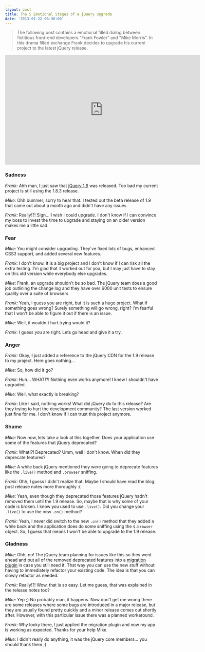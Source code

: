 ```yaml
---
layout: post
title: The 5 Emotional Stages of a jQuery Upgrade
date: '2013-01-22 06:30:00'
---
```


<blockquote>
The following post contains a emotional filled dialog between fictitious front-end developers "Frank Fowler" and "Mike Morris". In this drama filled exchange Frank decides to upgrade his current project to the latest jQuery release.</blockquote>

<iframe width="640" height="360" src="http://www.youtube.com/embed/wehTkNEfPt8" frameborder="0" allowfullscreen></iframe>

<h3>
Sadness</h3>

<em>Frank:</em> Ahh man, I just saw that <a href="http://blog.jquery.com/2013/01/15/jquery-1-9-final-jquery-2-0-beta-migrate-final-released/">jQuery 1.9</a> was released. Too bad my current project is still using the 1.8.3 release. 

<em>Mike:</em> Ohh bummer, sorry to hear that. I tested out the beta release of 1.9 that came out about a month ago and didn't have any issues.

<em>Frank:</em> Really!?! Sign... I wish I could upgrade. I don't know if I can convince my boss to invest the time to upgrade and staying on an older version makes me a little sad.

<h3>
Fear</h3>

<em>Mike:</em> You might consider upgrading. They've fixed lots of bugs, enhanced CSS3 support, and added several new features.

<em>Frank:</em> I don't know. It is a big project and I don't know if I can risk all the extra testing. I'm glad that it worked out for you, but I may just have to stay on this old version while everybody else upgrades. 

<em>Mike:</em> Frank, an upgrade shouldn't be so bad. The jQuery team does a good job outlining the change log and they have over 6000 unit tests to ensure quality over a suite of browsers.

<em>Frank:</em> Yeah, I guess you are right, but it is such a huge project. What if something goes wrong? Surely something will go wrong, right? I'm fearful that I won't be able to figure it out if there is an issue. 

<em>Mike:</em> Well, it wouldn't hurt trying would it?

<em>Frank:</em> I guess you are right. Lets go head and give it a try.

<h3>
Anger</h3>

<em>Frank:</em> Okay, I just added a reference to the jQuery CDN for the 1.9 release to my project. Here goes nothing...

<em>Mike:</em> So, how did it go?

<em>Frank:</em> Huh... WHAT!?! Nothing even works anymore! I knew I shouldn't have upgraded.

<em>Mike:</em> Well, what exactly is breaking?

<em>Frank:</em> Like I said, nothing works! What did jQuery do to this release? Are they trying to hurt the development community? The last version worked just fine for me. I don't know if I can trust this project anymore.

<h3>
Shame</h3>

<em>Mike:</em> Now now, lets take a look at this together. Does your application use some of the features that jQuery deprecated?

<em>Frank:</em> What!?! Deprecated? Umm, well I don't know. When did they deprecate features?

<em>Mike:</em> A while back jQuery mentioned they were going to deprecate features like the <code>.live()</code> method and <code>.browser</code> sniffing.

<em>Frank:</em> Ohh, I guess I didn't realize that. Maybe I should have read the blog post release notes more thoroughly :(

<em>Mike:</em> Yeah, even though they deprecated those features jQuery hadn't removed them until the 1.9 release. So, maybe that is why some of your code is broken. I know you used to use <code>.live()</code>. Did you change your <code>.live()</code> to use the new <code>.on()</code> method?

<em>Frank:</em> Yeah, I never did switch to the new <code>.on()</code> method that they added a while back and the application does do some sniffing using the <code>$.browser</code> object. So, I guess that means I won't be able to upgrade to the 1.9 release.

<h3>
Gladness</h3>

<em>Mike:</em> Ohh, no! The jQuery team planning for issues like this so they went ahead and put all of the removed deprecated features into a <a href="https://github.com/jquery/jquery-migrate/blob/master/warnings.md">migration plugin</a> in case you still need it. That way you can use the new stuff without having to immediately refactor your existing code. The idea is that you can slowly refactor as needed.

<em>Frank:</em> Really!?! Wow, that is so easy. Let me guess, that was explained in the release notes too? 

<em>Mike:</em> Yep ;) No probably man, it happens. Now don't get me wrong there are some releases where some bugs are introduced in a major release, but they are usually found pretty quickly and a minor release comes out shortly after. However, with this particular issue there was a planned workaround.

<em>Frank:</em> Why looky there, I just applied the migration plugin and now my app is working as expected. Thanks for your help Mike.

<em>Mike:</em> I didn't really do anything, it was the jQuery core members... you should thank them ;)
